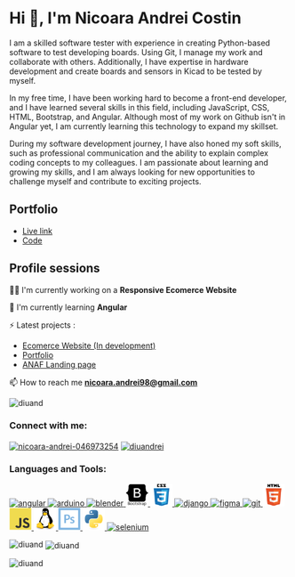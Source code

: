 
# Hi 👋, I'm Nicoara Andrei Costin

I am a skilled software tester with experience in creating Python-based software to test developing boards. Using Git, I manage my work and collaborate with others. Additionally, I have expertise in hardware development and create boards and sensors in Kicad to be tested by myself.

In my free time, I have been working hard to become a front-end developer, and I have learned several skills in this field, including JavaScript, CSS, HTML, Bootstrap, and Angular. Although most of my work on Github isn't in Angular yet, I am currently learning this technology to expand my skillset.

During my software development journey, I have also honed my soft skills, such as professional communication and the ability to explain complex coding concepts to my colleagues. I am passionate about learning and growing my skills, and I am always looking for new opportunities to challenge myself and contribute to exciting projects.

## Portfolio
- [Live link](https://diuand.github.io/Portfolio/)
- [Code](https://github.com/diuand/Portfolio)
## Profile sessions
👩‍💻 I'm currently working on a **Responsive Ecomerce Website**

🧠 I'm currently learning **Angular**

⚡️ Latest projects : 
- [Ecomerce Website (In development)](https://github.com/diuand/Angular-Ecomerce-Website)
- [Portfolio](https://diuand.github.io/Portfolio/)
- [ANAF Landing page](https://github.com/diuand/ANAF-landing-page)


📫 How to reach me **nicoara.andrei98@gmail.com**


<p align="left"> <img src="https://komarev.com/ghpvc/?username=diuand&label=Profile%20views&color=0e75b6&style=flat" alt="diuand" /> </p>
<h3 align="left">Connect with me:</h3>
<p align="left">
<a href="https://linkedin.com/in/nicoara-andrei-046973254" target="blank"><img align="center" src="https://raw.githubusercontent.com/rahuldkjain/github-profile-readme-generator/master/src/images/icons/Social/linked-in-alt.svg" alt="nicoara-andrei-046973254" height="30" width="40" /></a>
<a href="https://www.hackerrank.com/diuandrei" target="blank"><img align="center" src="https://raw.githubusercontent.com/rahuldkjain/github-profile-readme-generator/master/src/images/icons/Social/hackerrank.svg" alt="diuandrei" height="30" width="40" /></a>
</p>

<h3 align="left">Languages and Tools:</h3>
<p align="left"> <a href="https://angular.io" target="_blank" rel="noreferrer"> <img src="https://angular.io/assets/images/logos/angular/angular.svg" alt="angular" width="40" height="40"/> </a> <a href="https://www.arduino.cc/" target="_blank" rel="noreferrer"> <img src="https://cdn.worldvectorlogo.com/logos/arduino-1.svg" alt="arduino" width="40" height="40"/> </a> <a href="https://www.blender.org/" target="_blank" rel="noreferrer"> <img src="https://download.blender.org/branding/community/blender_community_badge_white.svg" alt="blender" width="40" height="40"/> </a> <a href="https://getbootstrap.com" target="_blank" rel="noreferrer"> <img src="https://raw.githubusercontent.com/devicons/devicon/master/icons/bootstrap/bootstrap-plain-wordmark.svg" alt="bootstrap" width="40" height="40"/> </a> <a href="https://www.w3schools.com/css/" target="_blank" rel="noreferrer"> <img src="https://raw.githubusercontent.com/devicons/devicon/master/icons/css3/css3-original-wordmark.svg" alt="css3" width="40" height="40"/> </a> <a href="https://www.djangoproject.com/" target="_blank" rel="noreferrer"> <img src="https://cdn.worldvectorlogo.com/logos/django.svg" alt="django" width="40" height="40"/> </a> <a href="https://www.figma.com/" target="_blank" rel="noreferrer"> <img src="https://www.vectorlogo.zone/logos/figma/figma-icon.svg" alt="figma" width="40" height="40"/> </a> <a href="https://git-scm.com/" target="_blank" rel="noreferrer"> <img src="https://www.vectorlogo.zone/logos/git-scm/git-scm-icon.svg" alt="git" width="40" height="40"/> </a> <a href="https://www.w3.org/html/" target="_blank" rel="noreferrer"> <img src="https://raw.githubusercontent.com/devicons/devicon/master/icons/html5/html5-original-wordmark.svg" alt="html5" width="40" height="40"/> </a> <a href="https://developer.mozilla.org/en-US/docs/Web/JavaScript" target="_blank" rel="noreferrer"> <img src="https://raw.githubusercontent.com/devicons/devicon/master/icons/javascript/javascript-original.svg" alt="javascript" width="40" height="40"/> </a> <a href="https://www.linux.org/" target="_blank" rel="noreferrer"> <img src="https://raw.githubusercontent.com/devicons/devicon/master/icons/linux/linux-original.svg" alt="linux" width="40" height="40"/> </a> <a href="https://www.photoshop.com/en" target="_blank" rel="noreferrer"> <img src="https://raw.githubusercontent.com/devicons/devicon/master/icons/photoshop/photoshop-line.svg" alt="photoshop" width="40" height="40"/> </a> <a href="https://www.python.org" target="_blank" rel="noreferrer"> <img src="https://raw.githubusercontent.com/devicons/devicon/master/icons/python/python-original.svg" alt="python" width="40" height="40"/> </a> <a href="https://www.selenium.dev" target="_blank" rel="noreferrer"> <img src="https://raw.githubusercontent.com/detain/svg-logos/780f25886640cef088af994181646db2f6b1a3f8/svg/selenium-logo.svg" alt="selenium" width="40" height="40"/> </a> </p>

<p><img align="left" src="https://github-readme-stats.vercel.app/api/top-langs?username=diuand&show_icons=true&locale=en&layout=compact" alt="diuand" /></p>

<p>&nbsp;<img align="center" src="https://github-readme-stats.vercel.app/api?username=diuand&show_icons=true&locale=en" alt="diuand" /></p>

<p><img align="center" src="https://github-readme-streak-stats.herokuapp.com/?user=diuand&" alt="diuand" /></p>
